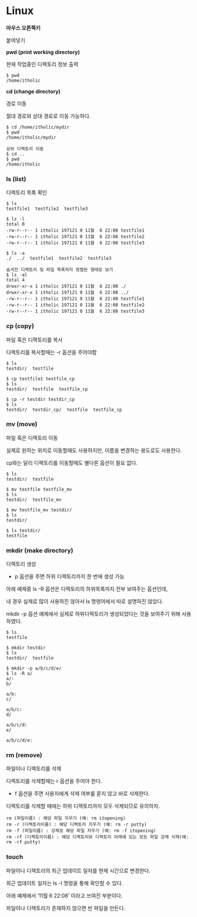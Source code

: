 # Linux

**마우스 오른쪽키**

붙여넣기

**pwd (print working directory)**

현재 작업중인 디렉토리 정보 출력

```
$ pwd
/home/itholic
```

**cd (change directory)**

경로 이동

절대 경로와 상대 경로로 이동 가능하다.

```
$ cd /home/itholic/mydir
$ pwd
/home/itholic/mydir

상위 디렉토리 이동
$ cd ..
$ pwd
/home/itholic
```

### ls (list)

디렉토리 목록 확인

```
$ ls
testfile1  testfile2  testfile3

$ ls -l
total 0
-rw-r--r-- 1 itholic 197121 0 11월  6 22:08 testfile1
-rw-r--r-- 1 itholic 197121 0 11월  6 22:08 testfile2
-rw-r--r-- 1 itholic 197121 0 11월  6 22:08 testfile3

$ ls -a
./  ../  testfile1  testfile2  testfile3

숨겨진 디렉토리 및 파일 목록까지 정렬된 형태로 보기
$ ls -al 
total 4
drwxr-xr-x 1 itholic 197121 0 11월  6 22:08 ./
drwxr-xr-x 1 itholic 197121 0 11월  6 22:08 ../
-rw-r--r-- 1 itholic 197121 0 11월  6 22:08 testfile1
-rw-r--r-- 1 itholic 197121 0 11월  6 22:08 testfile2
-rw-r--r-- 1 itholic 197121 0 11월  6 22:08 testfile3
```

### cp (copy)

파일 혹은 디렉토리를 복사

디렉토리를 복사할때는 -r 옵션을 주어야함

```
$ ls
testdir/  testfile

$ cp testfile1 testfile_cp
$ ls
testdir/  testfile  testfile_cp

$ cp -r testdir testdir_cp
$ ls
testdir/  testdir_cp/  testfile  testfile_cp
```

### mv (move)

파일 혹은 디렉토리 이동

실제로 원하는 위치로 이동할때도 사용하지만, 이름을 변경하는 용도로도 사용한다.

cp와는 달리 디렉토리를 이동할때도 별다른 옵션이 필요 없다.

```
$ ls
testdir/  testfile

$ mv testfile testfile_mv
$ ls
testdir/  testfile_mv

$ mv testfile_mv testdir/
$ ls
testdir/

$ ls testdir/
testfile
```

### mkdir (make directory)

디렉토리 생성

- p 옵션을 주면 하위 디렉토리까지 한 번에 생성 가능

아래 예제중 ls -R 옵션은 디렉토리의 하위목록까지 전부 보여주는 옵션인데,

내 경우 실제로 많이 사용하진 않아서 ls 명령어에서 따로 설명하진 않았다.

mkdir -p 옵션 예제에서 실제로 하위디렉토리가 생성되었다는 것을 보여주기 위해 사용하였다.

```
$ ls
testfile

$ mkdir testdir
$ ls
testdir/  testfile

$ mkdir -p a/b/c/d/e/
$ ls -R a/
a/:
b/

a/b:
c/

a/b/c:
d/

a/b/c/d:
e/

a/b/c/d/e:
```

### rm (remove)

파일이나 디렉토리를 삭제

디렉토리를 삭제할때는 r 옵션을 주어야 한다.

- f 옵션을 주면 사용자에게 삭제 여부를 묻지 않고 바로 삭제한다.

디렉토리를 삭제할 때에는 하위 디렉토리까지 모두 삭제되므로 유의하자.

```
rm (파일이름) : 해당 파일 지우기 (예: rm itopening)
rm -r (디렉토리이름) : 해당 디렉토리 지우기 (예: rm -r putty)
rm -f (파일이름) : 강제로 해당 파일 지우기 (예: rm -f itopening)
rm -rf (디렉토리이름) : 해당 디렉토리와 디렉토리 아래에 있는 모든 파일 강제 삭제(예: rm -rf putty)
```

### touch

파일이나 디렉토리의 최근 업데이트 일자를 현재 시간으로 변경한다.

최근 업데이트 일자는 ls -l 명령을 통해 확인할 수 있다.

아래 예제에서 ‘11월 6 22:08’ 이라고 쓰여진 부분이다.

파일이나 디렉토리가 존재하지 않으면 빈 파일을 만든다.
